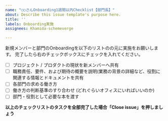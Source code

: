 ```yaml
---
name: "○○さんOnboarding1週間以内Checklist【部門長】"
about: Describe this issue template's purpose here.
title: ''
labels: Onboarding実施
assignees: Khamida-schemeverge

---
```


新規メンバーと部門のOnboardingを以下のリストのの元に実施をお願いします。
完了したら右のチェックボックスにチェックを入れてください。

- [ ] プロジェクト / プロダクトの現状を新メンバーへ共有
- [ ] 職務責任、要件、および期待の概要を説明(業務の背景の詳細など、役割に関連する情報とドキュメントを共有
- [ ] 各部門の求める働き方
- [ ] 働き方の判断基準のすり合わせ (どれぐらいオフィスにいればいいのか)
- [ ] 部門・役割として必要な本を渡す

**以上のチェックリストのタスクを全部完了した場合「Close issue」を押しましょう**
